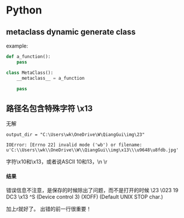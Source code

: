 # Python

## metaclass dynamic generate class

example:
```python
def a_function():
    pass

class MetaClass():
    __metaclass__ = a_function

    pass
```

## 路径名包含特殊字符 \x13

无解

    output_dir = "C:\Users\wk\OneDrive\W\QiangGui\img\23"
    
    IOError: [Errno 22] invalid mode ('wb') or filename: u'C:\\Users\\wk\\OneDrive\\W\\QiangGui\\img\x13\\\u9648\u8fdb.jpg'

字符\x10和\x13，或者说ASCII 10和13，\n \r

#### 结果

错误信息不注意，是保存的时候除出了问题，而不是打开的时候 \23 
\023  19  DC3  \x13  ^S    (Device control 3) (XOFF)  (Default UNIX STOP char.)

加上r就好了。 出错的前一行很重要！